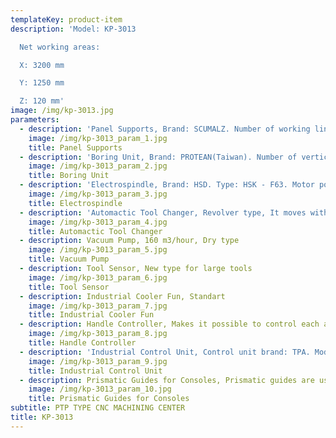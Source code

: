 ```yaml
---
templateKey: product-item
description: 'Model: KP-3013

  Net working areas:

  X: 3200 mm

  Y: 1250 mm

  Z: 120 mm'
image: /img/kp-3013.jpg
parameters:
  - description: 'Panel Supports, Brand: SCUMALZ. Number of working line: 2. Stops at X axis: 6 + 6, Stops at Y axis: 2 + 2. Panel lifter: 6'
    image: /img/kp-3013_param_1.jpg
    title: Panel Supports
  - description: 'Boring Unit, Brand: PROTEAN(Taiwan). Number of vertical drill bits: 12. Number of horizontal drill bits: 6'
    image: /img/kp-3013_param_2.jpg
    title: Boring Unit
  - description: 'Electrospindle, Brand: HSD. Type: HSK - F63. Motor power: 12 kW. Speed: 24.000 rpm'
    image: /img/kp-3013_param_3.jpg
    title: Electrospindle
  - description: 'Automactic Tool Changer, Revolver type, It moves with x axis, Number of tool place: 16'
    image: /img/kp-3013_param_4.jpg
    title: Automactic Tool Changer
  - description: Vacuum Pump, 160 m3/hour, Dry type
    image: /img/kp-3013_param_5.jpg
    title: Vacuum Pump
  - description: Tool Sensor, New type for large tools
    image: /img/kp-3013_param_6.jpg
    title: Tool Sensor
  - description: Industrial Cooler Fun, Standart
    image: /img/kp-3013_param_7.jpg
    title: Industrial Cooler Fun
  - description: Handle Controller, Makes it possible to control each axis seperately
    image: /img/kp-3013_param_8.jpg
    title: Handle Controller
  - description: 'Industrial Control Unit, Control unit brand: TPA. Modules and CN Unit: TPA'
    image: /img/kp-3013_param_9.jpg
    title: Industrial Control Unit
  - description: Prismatic Guides for Consoles, Prismatic guides are used for vacuum cups consoles
    image: /img/kp-3013_param_10.jpg
    title: Prismatic Guides for Consoles
subtitle: PTP TYPE CNC MACHINING CENTER
title: KP-3013
---
```

